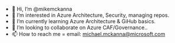 - 👋 Hi, I’m @mikemckanna
- 👀 I’m interested in Azure Architecture, Security, managing repos.
- 🌱 I’m currently learning Azure Architecture & GiHub basics.
- 💞️ I’m looking to collaborate on Azure CAF/Governance..
- 📫 How to reach me = email: michael.mckanna@microsoft.com

<!---
mikemckanna/mikemckanna is a ✨ special ✨ repository because its `README.md` (this file) appears on your GitHub profile.
You can click the Preview link to take a look at your changes.
--->
